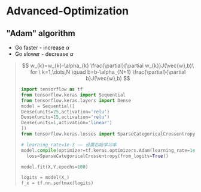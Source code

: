 # Advanced-Optimization

## "Adam" algorithm

+ Go faster - increase $\alpha$
+ Go slower - decrease $\alpha$

> $$
> w_{k}=w_{k}-\alpha_{k} \frac{\partial}{\partial w_{k}}J(\vec{w},b)\ for \ k=1,\dots,N \quad b=b-\alpha_{N+1} \frac{\partial}{\partial b}J(\vec{w},b)
> $$
>
> ```python
> import tensorflow as tf
> from tensorflow.keras import Sequential
> from tensorflow.keras.layers import Dense
> model = Sequential([
> Dense(units=25,activation='relu')
> Dense(units=15,activation='relu')
> Dense(units=1,activation='linear')
> ])
> from tensorflow.keras.losses import SparseCategoricalCrossentropy
>
> # learning_rate=1e-3 —— 设置初始学习率
> model.compile(optimizer=tf.keras.optimizers.Adam(learning_rate=1e-3),
>   loss=SparseCategoricalCrossentropy(from_logits=True))
>
> model.fit(X,Y,epochs=100)
>
> logits = model(X_)
> f_x = tf.nn.softmax(logits)
> ```
